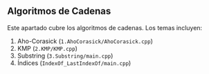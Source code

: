 ## Algoritmos de Cadenas<a name="sub3session3"></a>

Este apartado cubre los algoritmos de cadenas. Los temas incluyen:

1. Aho-Corasick (`1.AhoCorasick/AhoCorasick.cpp`)
2. KMP (`2.KMP/KMP.cpp`)
3. Substring (`3.Substring/main.cpp`)
4. Índices (`IndexOf_LastIndexOf/main.cpp`)
